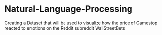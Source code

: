 # Natural-Language-Processing
Creating a Dataset that will be used to visualize how the price of Gamestop reacted to emotions on the Reddit subreddit WallStreetBets
